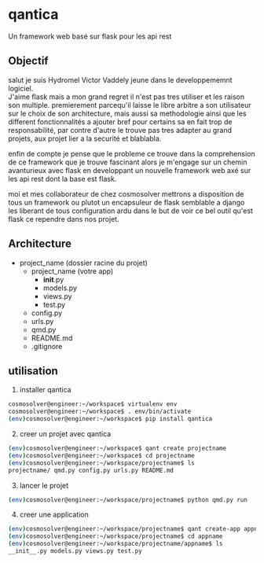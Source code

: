 # qantica
Un framework web basé sur flask pour les api rest

## Objectif

salut je suis Hydromel Victor Vaddely jeune dans le developpememnt logiciel.<br>
J'aime flask mais a mon grand regret il n'est pas tres utiliser et les raison son multiple.
premierement parcequ'il laisse le libre arbitre a son utilisateur sur le choix de son architecture, mais aussi sa methodologie ainsi que les different fonctionnalités a ajouter bref pour certains sa en fait trop de responsabilité, par contre d'autre le trouve pas tres adapter au grand projets, aux projet lier a la securité et blablabla.

enfin de compte je pense que le probleme ce trouve dans la comprehension de ce framework que je trouve fascinant alors je m'engage sur un chemin avanturieux avec flask en developpant un nouvelle framework web axé sur les api rest dont la base est flask.

moi et mes collaborateur de chez cosmosolver mettrons a disposition de tous un framework ou plutot un encapsuleur de flask semblable a django les liberant de tous configuration ardu dans le but de voir ce bel outil qu'est flask ce rependre dans nos projet.

## Architecture

- project_name (dossier racine du projet)
  - project_name (votre app)
    - __init__.py
    - models.py
    - views.py
    - test.py
  - config.py
  - urls.py
  - qmd.py
  - README.md
  - .gitignore

## utilisation

1. installer qantica

```bash
cosmosolver@engineer:~/workspace$ virtualenv env
cosmosolver@engineer:~/workspace$ . env/bin/activate
(env)cosmosolver@engineer:~/workspace$ pip install qantica
```

2. creer un projet avec qantica

```bash
(env)cosmosolver@engineer:~/workspace$ qant create projectname
(env)cosmosolver@engineer:~/workspace$ cd projectname
(env)cosmosolver@engineer:~/workspace/projectname$ ls
projectname/ qmd.py config.py urls.py README.md
```

3. lancer le projet

```bash
(env)cosmosolver@engineer:~/workspace/projectname$ python qmd.py run
```

4. creer une application

```bash
(env)cosmosolver@engineer:~/workspace/projectname$ qant create-app appname
(env)cosmosolver@engineer:~/workspace/projectname$ cd appname
(env)cosmosolver@engineer:~/workspace/projectname/appname$ ls
__init__.py models.py views.py test.py
```
